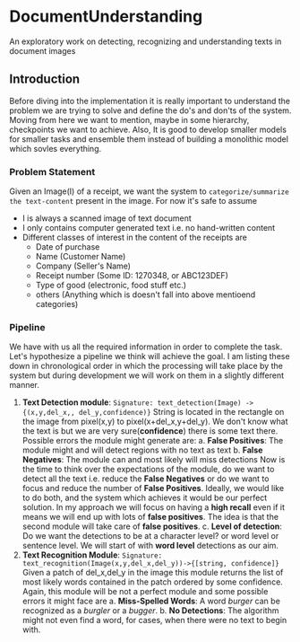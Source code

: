 # DocumentUnderstanding
An exploratory work on detecting, recognizing and understanding texts in document images 

## Introduction
Before diving into the implementation it is really important to understand the problem we are trying to solve and define the do's and don'ts of the system. Moving from here we want to mention, maybe in some hierarchy, checkpoints we want to achieve. Also, It is good to develop smaller models for smaller tasks and ensemble them instead of building a monolithic model which sovles everything.

### Problem Statement
Given an Image(I) of a receipt, we want the system to `categorize/summarize the text-content` present in the image.
For now it's safe to assume 
* I is always a scanned image of text document
* I only contains computer generated text i.e. no hand-written content
* Different classes of interest in the content of the receipts are
  * Date of purchase
  * Name (Customer Name)
  * Company (Seller's Name)
  * Receipt number (Some ID: 1270348, or ABC123DEF)
  * Type of good (electronic, food stuff etc.)
  * others (Anything which is doesn't fall into above mentioend categories)


### Pipeline
We have with us all the required information in order to complete the task. Let's hypothesize a pipeline we think will achieve the goal. I am listing these down in chronological order in which the processing will take place by the system but during development we will work on them in a slightly different manner.
1. **Text Detection module**: `Signature: text_detection(Image) -> {(x,y,del_x,, del_y,confidence)}` String is located in the rectangle on the image from pixel(x,y) to pixel(x+del_x,y+del_y). We don't know what the text is but we are very sure(**confidence**) there is some text there. Possible errors the module might generate are:
  a. **False Positives**: The module might and will detect regions with no text as text
  b. **False Negatives**: The module can and most likely will miss detections
  Now is the time to think over the expectations of the module, do we want to detect all the text i.e. reduce the **False Negatives** or do we want to focus and reduce the number of **False Positives**. Ideally, we would like to do both, and the system which achieves it would be our perfect solution. In my approach we will focus on having a **high recall** even if it means we will end up with lots of **false positives**. The idea is that the second module will take care of **false positives**. 
  c. **Level of detection**: Do we want the detections to be at a character level? or word level or sentence level. We will start of with **word level** detections as our aim. 
2. **Text Recognition Module**: `Signature: text_recognition(Image(x,y,del_x,del_y))->{[string, confidence]}` Given a patch of del_x,del_y in the image this module returns the list of most likely words contained in the patch ordered by some confidence.
Again, this module will be not a perfect module and some possible errors it might face are
  a. **Miss-Spelled Words**: A word *burger* can be recognized as a *burgler* or a *bugger*. 
  b. **No Detections**: The algorithm might not even find a word, for cases, when there were no text to begin with. 
